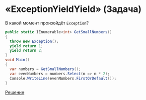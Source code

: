 # «ExceptionYieldYield» (Задача)
В какой момент произойдёт `Exception`?
```cs
public static IEnumerable<int> GetSmallNumbers()
{
  throw new Exception();
  yield return 1;
  yield return 2;
}
void Main()
{
  var numbers = GetSmallNumbers();
  var evenNumbers = numbers.Select(n => n * 2);
  Console.WriteLine(evenNumbers.FirstOrDefault());
}
```
[Решение](./ExceptionYieldYield-A.md)
